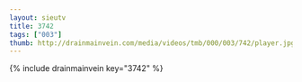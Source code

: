 ```yaml
--- 
layout: sieutv
title: 3742
tags: ["003"]
thumb: http://drainmainvein.com/media/videos/tmb/000/003/742/player.jpg
---
```

{% include drainmainvein key="3742" %} 
